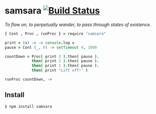 # samsara [![Build Status](https://secure.travis-ci.org/luciferous/samsara.png?branch=v2)](http://travis-ci.org/luciferous/samsara)

*To flow on, to perpetually wander, to pass through states of existence.*

```coffeescript
{ Cont , Proc , runProc } = require "samsara"

print = (x) -> -> console.log x
pause = Cont (_, r) -> setTimeout r, 1000

countDown = Proc( print 3 ).then( pause ).
            then( print 2 ).then( pause ).
            then( print 1 ).then( pause ).
            then( print "Lift off!" )

runProc countDown, ->
```

## Install

```sh
$ npm install samsara
```
